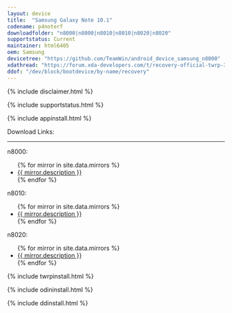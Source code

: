 ```yaml
---
layout: device
title:  "Samsung Galaxy Note 10.1"
codename: p4noterf
downloadfolder: "n8000|n8000|n8010|n8010|n8020|n8020"
supportstatus: Current
maintainer: html6405
oem: Samsung
devicetree: "https://github.com/TeamWin/android_device_samsung_n8000"
xdathread: "https://forum.xda-developers.com/t/recovery-official-twrp-3-5-0_9-0-n8000-n8010-n8020.4233725/"
ddof: "/dev/block/bootdevice/by-name/recovery"
---
```


{% include disclaimer.html %}

{% include supportstatus.html %}

{% include appinstall.html %}

<div class='page-heading'>Download Links:</div>
<hr />
<p class="text">n8000:</p>
<ul>
{% for mirror in site.data.mirrors %}
  <li>
    <a href="{{ mirror.baseurl }}n8000">
      {{ mirror.description }}
    </a>
  </li>
{% endfor %}
</ul>
<p class="text">n8010:</p>
<ul>
{% for mirror in site.data.mirrors %}
  <li>
    <a href="{{ mirror.baseurl }}n8010">
      {{ mirror.description }}
    </a>
  </li>
{% endfor %}
</ul>

<p class="text">n8020:</p>
<ul>
{% for mirror in site.data.mirrors %}
  <li>
    <a href="{{ mirror.baseurl }}n8020">
      {{ mirror.description }}
    </a>
  </li>
{% endfor %}
</ul>

{% include twrpinstall.html %}

{% include odininstall.html %}

{% include ddinstall.html %}
